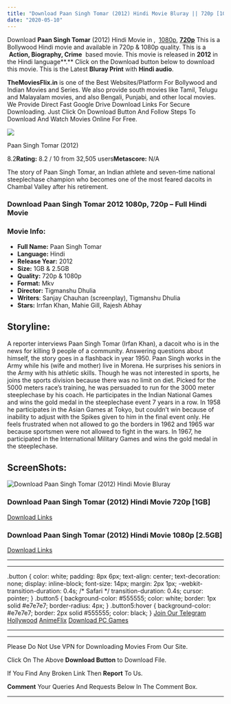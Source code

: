 ```yaml
---
title: "Download Paan Singh Tomar (2012) Hindi Movie Bluray || 720p [1GB] || 1080p [2.5GB]"
date: "2020-05-10"
---
```


Download **Paan Singh Tomar** (2012) Hindi Movie in ,  [1080p](https://1moviesflix.com/1080p-movies/), [**720p**](https://1moviesflix.com/720p-movies/) This is a Bollywood Hindi movie and available in 720p & 1080p quality. This is a  **Action, Biography, Crime**  based movie. This movie is released in **2012** in the Hindi language**.** Click on the Download button below to download this movie. This is the Latest **Bluray Print** with **Hindi audio**.

**TheMoviesFlix.in** is one of the Best Websites/Platform For Bollywood and Indian Movies and Series. We also provide south movies like Tamil, Telugu and Malayalam movies, and also Bengali, Punjabi, and other local movies. We Provide Direct Fast Google Drive Download Links For Secure Downloading. Just Click On Download Button And Follow Steps To Download And Watch Movies Online For Free.

[![](https://m.media-amazon.com/images/M/MV5BNTgwODM5OTMzN15BMl5BanBnXkFtZTcwMTA3NzI1Nw@@._V1_SX300.jpg)](https://www.imdb.com/title/tt1620933/ "Paan Singh Tomar")

Paan Singh Tomar (2012)

8.2**Rating:** 8.2 / 10 from 32,505 users**Metascore:** N/A

The story of Paan Singh Tomar, an Indian athlete and seven-time national steeplechase champion who becomes one of the most feared dacoits in Chambal Valley after his retirement.

### Download Paan Singh Tomar 2012 1080p, 720p – Full Hindi Movie

### Movie Info:

- **Full Name:** Paan Singh Tomar
- **Language:** Hindi
- **Release Year:** 2012
- **Size:** 1GB & 2.5GB
- **Quality:** 720p & 1080p
- **Format:** Mkv
- **Director:** Tigmanshu Dhulia
- **Writers**: Sanjay Chauhan (screenplay), Tigmanshu Dhulia
- **Stars:** Irrfan Khan, Mahie Gill, Rajesh Abhay 

## Storyline:

A reporter interviews Paan Singh Tomar (Irfan Khan), a dacoit who is in the news for killing 9 people of a community. Answering questions about himself, the story goes in a flashback in year 1950. Paan Singh works in the Army while his (wife and mother) live in Morena. He surprises his seniors in the Army with his athletic skills. Though he was not interested in sports, he joins the sports division because there was no limit on diet. Picked for the 5000 meters race’s training, he was persuaded to run for the 3000 meter steeplechase by his coach. He participates in the Indian National Games and wins the gold medal in the steeplechase event 7 years in a row. In 1958 he participates in the Asian Games at Tokyo, but couldn’t win because of inability to adjust with the Spikes given to him in the final event only. He feels frustrated when not allowed to go the borders in 1962 and 1965 war because sportsmen were not allowed to fight in the wars. In 1967, he participated in the International Military Games and wins the gold medal in the steeplechase.

## ScreenShots:

![Download Paan Singh Tomar (2012) Hindi Movie Bluray](https://i.imgur.com/YGswpL4.jpg)

### Download Paan Singh Tomar (2012) Hindi Movie 720p \[1GB\]

[Download Links](https://1moviesflix.com?a270777880=elZrWjVDclhWakgzS1lyMEFtNjUzc1pYai9nMVdDN0QrZFJsaFkyRnNLYW1MVGF0dXNqd2dCWUNGOUdjS0N4WFpmWFREWnYvZWJZM2lEM2dQUlZ0ZG4yWVpieVVFL2N1Y2pjZ280TWFjd289)

### Download Paan Singh Tomar (2012) Hindi Movie 1080p \[2.5GB\] 

[Download Links](https://1moviesflix.com?a270777880=elZrWjVDclhWakgzS1lyMEFtNjUzc1pYai9nMVdDN0QrZFJsaFkyRnNLYW1MVGF0dXNqd2dCWUNGOUdjS0N4WGRzQXZpQU9yUERSaVhaL29hRjJSbTJaYThjdVdNS2hOMGNmSzVnaS9KUkk9)

* * *

* * *

.button { color: white; padding: 8px 6px; text-align: center; text-decoration: none; display: inline-block; font-size: 14px; margin: 2px 1px; -webkit-transition-duration: 0.4s; /\* Safari \*/ transition-duration: 0.4s; cursor: pointer; } .button5 { background-color: #555555; color: white; border: 1px solid #e7e7e7; border-radius: 4px; } .button5:hover { background-color: #e7e7e7; border: 2px solid #555555; color: black; } [Join Our Telegram](http://gdrivepro.xyz/join.php) [Hollywood](https://moviesverse.com/) [AnimeFlix](https://animeflix.in/) [Download PC Games](https://gamesflix.net/)  

* * *

* * *

  

Please Do Not Use VPN for Downloading Movies From Our Site.

Click On The Above **Download Button** to Download File.

If You Find Any Broken Link Then **Report** To Us.

**Comment** Your Queries And Requests Below In The Comment Box.

* * *
